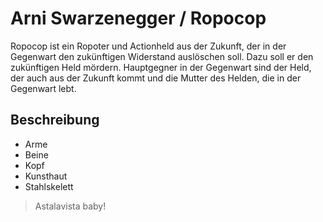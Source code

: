 # Arni Swarzenegger / Ropocop
Ropocop ist ein Ropoter und Actionheld aus der Zukunft, der in der Gegenwart den zukünftigen Widerstand auslöschen soll. 
Dazu soll er den zukünftigen Held mördern. Hauptgegner in der Gegenwart sind der Held, der auch aus der Zukunft kommt und 
die Mutter des Helden, die in der Gegenwart lebt. 
## Beschreibung
* Arme
* Beine
* Kopf
* Kunsthaut
* Stahlskelett

> Astalavista baby!
